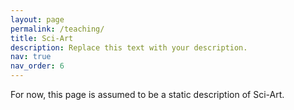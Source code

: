```yaml
---
layout: page
permalink: /teaching/
title: Sci-Art
description: Replace this text with your description.
nav: true
nav_order: 6
---
```


For now, this page is assumed to be a static description of Sci-Art.
